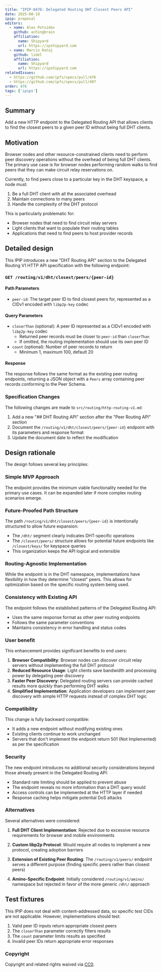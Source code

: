 ```yaml
---
title: "IPIP-0476: Delegated Routing DHT Closest Peers API"
date: 2025-08-19
ipip: proposal
editors:
  - name: Alex Potsides
    github: achingbrain
    affiliation:
      name: Shipyard
      url: https://ipshipyard.com
  - name: Marcin Rataj
    github: lidel
    affiliation:
      name: Shipyard
      url: https://ipshipyard.com
relatedIssues:
  - https://github.com/ipfs/specs/pull/476
  - https://github.com/ipfs/specs/pull/497
order: 476
tags: ['ipips']
---
```


## Summary

Add a new HTTP endpoint to the Delegated Routing API that allows clients to find the closest peers to a given peer ID without being full DHT clients.

## Motivation

Browser nodes and other resource-constrained clients need to perform peer discovery operations without the overhead of being full DHT clients. The primary use case is for browser nodes performing random walks to find peers that they can make circuit relay reservations on.

Currently, to find peers close to a particular key in the DHT keyspace, a node must:
1. Be a full DHT client with all the associated overhead
2. Maintain connections to many peers
3. Handle the complexity of the DHT protocol

This is particularly problematic for:
- Browser nodes that need to find circuit relay servers
- Light clients that want to populate their routing tables
- Applications that need to find peers to host provider records

## Detailed design

This IPIP introduces a new "DHT Routing API" section to the Delegated Routing V1 HTTP API specification with the following endpoint:

### `GET /routing/v1/dht/closest/peers/{peer-id}`

#### Path Parameters

- `peer-id`: The target peer ID to find closest peers for, represented as a CIDv1 encoded with `libp2p-key` codec

#### Query Parameters

- `closerThan` (optional): A peer ID represented as a CIDv1 encoded with `libp2p-key` codec
  - Returned peer records must be closer to `peer-id` than `closerThan`
  - If omitted, the routing implementation should use its own peer ID
- `count` (optional): Number of peer records to return
  - Minimum 1, maximum 100, default 20

#### Response

The response follows the same format as the existing peer routing endpoints, returning a JSON object with a `Peers` array containing peer records conforming to the Peer Schema.

### Specification Changes

The following changes are made to `src/routing/http-routing-v1.md`:

1. Add a new "## DHT Routing API" section after the "Peer Routing API" section
2. Document the `/routing/v1/dht/closest/peers/{peer-id}` endpoint with its parameters and response format
3. Update the document date to reflect the modification

## Design rationale

The design follows several key principles:

### Simple MVP Approach

The endpoint provides the minimum viable functionality needed for the primary use cases. It can be expanded later if more complex routing scenarios emerge.

### Future-Proofed Path Structure

The path `/routing/v1/dht/closest/peers/{peer-id}` is intentionally structured to allow future expansion:
- The `/dht/` segment clearly indicates DHT-specific operations
- The `/closest/peers/` structure allows for potential future endpoints like `/closest/keys/` for keyspace queries
- This organization keeps the API logical and extensible

### Routing-Agnostic Implementation

While the endpoint is in the DHT namespace, implementations have flexibility in how they determine "closest" peers. This allows for optimization based on the specific routing system being used.

### Consistency with Existing API

The endpoint follows the established patterns of the Delegated Routing API:
- Uses the same response format as other peer routing endpoints
- Follows the same parameter conventions
- Maintains consistency in error handling and status codes

### User benefit

This enhancement provides significant benefits to end users:

1. **Browser Compatibility**: Browser nodes can discover circuit relay servers without implementing the full DHT protocol
2. **Reduced Resource Usage**: Light clients save bandwidth and processing power by delegating peer discovery
3. **Faster Peer Discovery**: Delegated routing servers can provide cached results more quickly than performing DHT walks
4. **Simplified Implementation**: Application developers can implement peer discovery with simple HTTP requests instead of complex DHT logic

### Compatibility

This change is fully backward compatible:
- It adds a new endpoint without modifying existing ones
- Existing clients continue to work unchanged
- Servers that don't implement the endpoint return 501 (Not Implemented) as per the specification

### Security

The new endpoint introduces no additional security considerations beyond those already present in the Delegated Routing API:

- Standard rate limiting should be applied to prevent abuse
- The endpoint reveals no more information than a DHT query would
- Access controls can be implemented at the HTTP layer if needed
- Response caching helps mitigate potential DoS attacks

### Alternatives

Several alternatives were considered:

1. **Full DHT Client Implementation**: Rejected due to excessive resource requirements for browser and mobile environments

2. **Custom libp2p Protocol**: Would require all nodes to implement a new protocol, creating adoption barriers

3. **Extension of Existing Peer Routing**: The `/routing/v1/peers/` endpoint serves a different purpose (finding specific peers rather than closest peers)

4. **Amino-Specific Endpoint**: Initially considered `/routing/v1/amino/` namespace but rejected in favor of the more generic `/dht/` approach

## Test fixtures

This IPIP does not deal with content-addressed data, so specific test CIDs are not applicable. However, implementations should test:

1. Valid peer ID inputs return appropriate closest peers
2. The `closerThan` parameter correctly filters results
3. The `count` parameter limits results as specified
4. Invalid peer IDs return appropriate error responses

### Copyright

Copyright and related rights waived via [CC0](https://creativecommons.org/publicdomain/zero/1.0/).